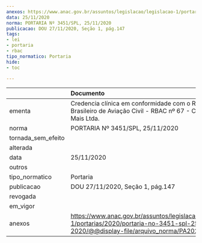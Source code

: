 ```yaml
---
anexos: https://www.anac.gov.br/assuntos/legislacao/legislacao-1/portarias/2020/portaria-no-3451-spl-25-11-2020/@@display-file/arquivo_norma/PA2020-3451.pdf
data: 25/11/2020
norma: PORTARIA Nº 3451/SPL, 25/11/2020
publicacao: DOU 27/11/2020, Seção 1, pág.147
tags:
- lei
- portaria
- rbac
tipo_normatico: Portaria
hide: 
- toc 
 
---
```


|                    | Documento                                                                                                                                            |
|:-------------------|:-----------------------------------------------------------------------------------------------------------------------------------------------------|
| ementa             | Credencia clínica em conformidade com o Regulamento Brasileiro de Aviação Civil - RBAC nº 67 - Clínica Saúde Mais Ltda.                              |
| norma              | PORTARIA Nº 3451/SPL, 25/11/2020                                                                                                                     |
| tornada_sem_efeito |                                                                                                                                                      |
| alterada           |                                                                                                                                                      |
| data               | 25/11/2020                                                                                                                                           |
| outros             |                                                                                                                                                      |
| tipo_normatico     | Portaria                                                                                                                                             |
| publicacao         | DOU 27/11/2020, Seção 1, pág.147                                                                                                                     |
| revogada           |                                                                                                                                                      |
| em_vigor           |                                                                                                                                                      |
| anexos             | https://www.anac.gov.br/assuntos/legislacao/legislacao-1/portarias/2020/portaria-no-3451-spl-25-11-2020/@@display-file/arquivo_norma/PA2020-3451.pdf |